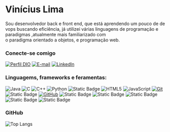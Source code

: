 # Vinícius Lima
Sou desenvolvedor back e front end, que está aprendendo um pouco de devops buscando eficiência, já utilizei várias linguagens de programação e paradigmas ,atualmente mais familiarizado com o paradigma orientado a objetos, e programação web.
### Conecte-se comigo
[![Perfil DIO](https://img.shields.io/badge/-Meu%20Perfil%20na%20DIO-30A3DC?style=for-the-badge)](https://www.dio.me/users/viniciuslimadeoliveira5)
[![E-mail](https://img.shields.io/badge/-Email-000?style=for-the-badge&logo=microsoft-outlook&logoColor=E94D5F)](mailto:viniciuslimadeoliveira5@gmail.com)
[![LinkedIn](https://img.shields.io/badge/-LinkedIn-000?style=for-the-badge&logo=linkedin&logoColor=30A3DC)](https://www.linkedin.com/in/vinicciuslima/)


### Linguagems, frameworks e feramentas:
![Java](https://img.shields.io/badge/Java-000?style=for-the-badge&logo=java)
![C](https://img.shields.io/badge/C-000?style=for-the-badge&logo=c)
![C++](https://img.shields.io/badge/C%2B%2B-000?style=for-the-badge&logo=c%2B%2B&logoColor=00599C)
![Python](https://img.shields.io/badge/Python-000?style=for-the-badge&logo=python)
![Static Badge](https://img.shields.io/badge/vue.js-logo?style=for-the-badge&logo=Vue.js&color=black)
![HTML5](https://img.shields.io/badge/HTML-000?style=for-the-badge&logo=html5&logoColor=30A3DC)
![JavaScript](https://img.shields.io/badge/JavaScript-000?style=for-the-badge&logo=javascript)
[![Git](https://img.shields.io/badge/Git-000?style=for-the-badge&logo=git&logoColor=E94D5F)](https://git-scm.com/doc) 
![Static Badge](https://img.shields.io/badge/Node.js-logo?style=for-the-badge&logo=Node.js&color=black)
[![GitHub](https://img.shields.io/badge/GitHub-000?style=for-the-badge&logo=github&logoColor=30A3DC)](https://docs.github.com/)
![Static Badge](https://img.shields.io/badge/Jenkins-logo?style=for-the-badge&logo=Jenkins&color=black)
![Static Badge](https://img.shields.io/badge/Docker-logo?style=for-the-badge&logo=Docker&color=black)
![Static Badge](https://img.shields.io/badge/Vagrant-logo?style=for-the-badge&logo=Vagrant&color=black)
![Static Badge](https://img.shields.io/badge/postgresql-logo?style=for-the-badge&logo=postgresql&color=black)
![Static Badge](https://img.shields.io/badge/Mongodb-logo?style=for-the-badge&logo=Mongodb&color=black)


### GitHub
![Top Langs](https://github-readme-stats-git-masterrstaa-rickstaa.vercel.app/api/top-langs/?username=ViniciusLimaDeOliveira&layout=compact&bg_color=000&border_color=30A3DC&title_color=E94D5F&text_color=FFF)
